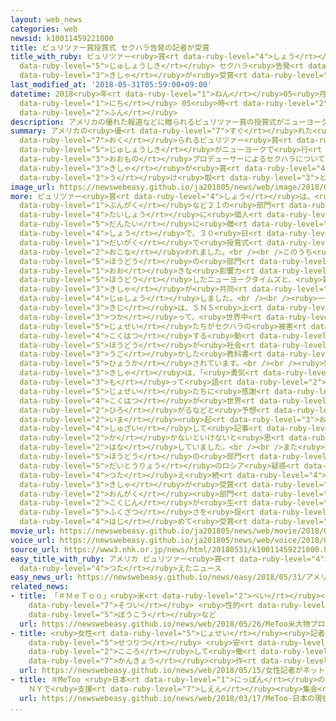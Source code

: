 ```yaml
---
layout: web_news
categories: web
newsid: k10011459221000
title: ピュリツァー賞授賞式 セクハラ告発の記者が受賞
title_with_ruby: ピュリツァー<ruby>賞<rt data-ruby-level="4">しょう</rt></ruby><ruby>授賞式<rt
  data-ruby-level="5">じゅしょうしき</rt></ruby> セクハラ<ruby>告発<rt data-ruby-level="4">こくはつ</rt></ruby>の<ruby>記者<rt
  data-ruby-level="3">きしゃ</rt></ruby>が<ruby>受賞<rt data-ruby-level="4">じゅしょう</rt></ruby>
last_modified_at: '2018-05-31T05:59:00+09:00'
datetime: 2018<ruby>年<rt data-ruby-level="1">ねん</rt></ruby>05<ruby>月<rt data-ruby-level="1">がつ</rt></ruby>31<ruby>日<rt
  data-ruby-level="1">にち</rt></ruby> 05<ruby>時<rt data-ruby-level="2">じ</rt></ruby>59<ruby>分<rt
  data-ruby-level="2">ふん</rt></ruby>
description: アメリカの優れた報道などに贈られるピュリツァー賞の授賞式がニューヨークで行われ、ハリウッドの大物プロデューサーによるセクハラについて報道したニューヨークタイムズなどの記者が賞を受け取りました。
summary: アメリカの<ruby>優<rt data-ruby-level="7">すぐ</rt></ruby>れた<ruby>報道<rt data-ruby-level="5">ほうどう</rt></ruby>などに<ruby>贈<rt
  data-ruby-level="7">おく</rt></ruby>られるピュリツァー<ruby>賞<rt data-ruby-level="4">しょう</rt></ruby>の<ruby>授賞式<rt
  data-ruby-level="5">じゅしょうしき</rt></ruby>がニューヨークで<ruby>行<rt data-ruby-level="2">おこな</rt></ruby>われ、ハリウッドの<ruby>大物<rt
  data-ruby-level="3">おおもの</rt></ruby>プロデューサーによるセクハラについて<ruby>報道<rt data-ruby-level="5">ほうどう</rt></ruby>したニューヨークタイムズなどの<ruby>記者<rt
  data-ruby-level="3">きしゃ</rt></ruby>が<ruby>賞<rt data-ruby-level="4">しょう</rt></ruby>を<ruby>受<rt
  data-ruby-level="3">う</rt></ruby>け<ruby>取<rt data-ruby-level="3">と</rt></ruby>りました。
image_url: https://newswebeasy.github.io/ja201805/news/web/image/2018/05/31/K10011459221_1805310833_1805310846_01_03.jpg
more: ピュリツァー<ruby>賞<rt data-ruby-level="4">しょう</rt></ruby>は、<ruby>報道<rt data-ruby-level="5">ほうどう</rt></ruby>や<ruby>文学<rt
  data-ruby-level="1">ぶんがく</rt></ruby>など２１の<ruby>部門<rt data-ruby-level="3">ぶもん</rt></ruby>を<ruby>対象<rt
  data-ruby-level="4">たいしょう</rt></ruby>に<ruby>個人<rt data-ruby-level="5">こじん</rt></ruby>や<ruby>団体<rt
  data-ruby-level="5">だんたい</rt></ruby>に<ruby>贈<rt data-ruby-level="7">おく</rt></ruby>られる<ruby>賞<rt
  data-ruby-level="4">しょう</rt></ruby>で、３０<ruby>日<rt data-ruby-level="1">にち</rt></ruby>、ニューヨークのコロンビア<ruby>大学<rt
  data-ruby-level="1">だいがく</rt></ruby>で<ruby>授賞式<rt data-ruby-level="5">じゅしょうしき</rt></ruby>が<ruby>行<rt
  data-ruby-level="2">おこな</rt></ruby>われました。<br /><br />このうち<ruby>公益<rt data-ruby-level="5">こうえき</rt></ruby><ruby>報道<rt
  data-ruby-level="5">ほうどう</rt></ruby>の<ruby>部門<rt data-ruby-level="3">ぶもん</rt></ruby>では、ハリウッドで<ruby>大<rt
  data-ruby-level="1">おお</rt></ruby>きな<ruby>影響力<rt data-ruby-level="7">えいきょうりょく</rt></ruby>があったハービー・ワインスティーンプロデューサーなどによるセクハラについて<ruby>報道<rt
  data-ruby-level="5">ほうどう</rt></ruby>したニューヨークタイムズと、<ruby>雑誌<rt data-ruby-level="6">ざっし</rt></ruby>ニューヨーカーの<ruby>記者<rt
  data-ruby-level="3">きしゃ</rt></ruby>が<ruby>共同<rt data-ruby-level="4">きょうどう</rt></ruby>で<ruby>受賞<rt
  data-ruby-level="4">じゅしょう</rt></ruby>しました。<br /><br /><ruby>一連<rt data-ruby-level="4">いちれん</rt></ruby>の<ruby>記事<rt
  data-ruby-level="3">きじ</rt></ruby>は、ＳＮＳ<ruby>上<rt data-ruby-level="1">じょう</rt></ruby>で「＃ＭｅＴｏｏ」というハッシュタグを<ruby>使<rt
  data-ruby-level="3">つか</rt></ruby>って、<ruby>世界中<rt data-ruby-level="3">せかいじゅう</rt></ruby>の<ruby>女性<rt
  data-ruby-level="5">じょせい</rt></ruby>たちがセクハラの<ruby>被害<rt data-ruby-level="7">ひがい</rt></ruby>を<ruby>告発<rt
  data-ruby-level="4">こくはつ</rt></ruby>する<ruby>動<rt data-ruby-level="3">うご</rt></ruby>きにつながり、<ruby>報道<rt
  data-ruby-level="5">ほうどう</rt></ruby>が<ruby>社会<rt data-ruby-level="2">しゃかい</rt></ruby>を<ruby>動<rt
  data-ruby-level="3">うご</rt></ruby>かした<ruby>教科書<rt data-ruby-level="2">きょうかしょ</rt></ruby>のようなケースと<ruby>評価<rt
  data-ruby-level="5">ひょうか</rt></ruby>されています。<br /><br /><ruby>雑誌<rt data-ruby-level="6">ざっし</rt></ruby>ニューヨーカーのロナン・ファロー<ruby>記者<rt
  data-ruby-level="3">きしゃ</rt></ruby>は、「<ruby>勇気<rt data-ruby-level="4">ゆうき</rt></ruby>を<ruby>持<rt
  data-ruby-level="3">も</rt></ruby>って<ruby>語<rt data-ruby-level="2">かた</rt></ruby>ってくれた<ruby>女性<rt
  data-ruby-level="5">じょせい</rt></ruby>たちに<ruby>感謝<rt data-ruby-level="5">かんしゃ</rt></ruby>します。<ruby>告発<rt
  data-ruby-level="4">こくはつ</rt></ruby>が<ruby>世界<rt data-ruby-level="3">せかい</rt></ruby>に<ruby>広<rt
  data-ruby-level="2">ひろ</rt></ruby>がるなどと<ruby>予想<rt data-ruby-level="3">よそう</rt></ruby>できませんでしたが、<ruby>今<rt
  data-ruby-level="2">いま</rt></ruby><ruby>起<rt data-ruby-level="3">お</rt></ruby>きています。さらに<ruby>取材<rt
  data-ruby-level="4">しゅざい</rt></ruby>して<ruby>記事<rt data-ruby-level="3">きじ</rt></ruby>を<ruby>書<rt
  data-ruby-level="2">か</rt></ruby>かないといけないと<ruby>思<rt data-ruby-level="2">おも</rt></ruby>います」と<ruby>話<rt
  data-ruby-level="2">はな</rt></ruby>していました。<br /><br />また<ruby>国内<rt data-ruby-level="2">こくない</rt></ruby><ruby>報道<rt
  data-ruby-level="5">ほうどう</rt></ruby>の<ruby>部門<rt data-ruby-level="3">ぶもん</rt></ruby>では、トランプ<ruby>大統領<rt
  data-ruby-level="5">だいとうりょう</rt></ruby>のロシア<ruby>疑惑<rt data-ruby-level="7">ぎわく</rt></ruby>を<ruby>伝<rt
  data-ruby-level="4">つた</rt></ruby>え<ruby>続<rt data-ruby-level="4">つづ</rt></ruby>けたワシントンポストなどの<ruby>記者<rt
  data-ruby-level="3">きしゃ</rt></ruby>が<ruby>受賞<rt data-ruby-level="4">じゅしょう</rt></ruby>したほか、<ruby>音楽<rt
  data-ruby-level="2">おんがく</rt></ruby><ruby>部門<rt data-ruby-level="3">ぶもん</rt></ruby>では、アメリカで<ruby>黒人<rt
  data-ruby-level="2">こくじん</rt></ruby>が<ruby>生<rt data-ruby-level="1">い</rt></ruby>きていくことの<ruby>複雑<rt
  data-ruby-level="5">ふくざつ</rt></ruby>さを<ruby>捉<rt data-ruby-level="7">とら</rt></ruby>えたとして、ケンドリック・ラマーさんがラップのアーティストとして<ruby>初<rt
  data-ruby-level="4">はじ</rt></ruby>めて<ruby>受賞<rt data-ruby-level="4">じゅしょう</rt></ruby>しました。
movie_url: https://newswebeasy.github.io/ja201805/news/web/movie/2018/05/31/k10011459221_201805310700_201805310700.mp4
voice_url: https://newswebeasy.github.io/ja201805/news/web/voice/2018/05/31/k10011459221_201805310700_201805310700.mp3
source_url: https://www3.nhk.or.jp/news/html/20180531/k10011459221000.html
easy_title_with_ruby: アメリカ ピュリツァー<ruby>賞<rt data-ruby-level="4">しょう</rt></ruby>はセクハラを<ruby>伝<rt
  data-ruby-level="4">つた</rt></ruby>えたニュース
easy_news_url: https://newswebeasy.github.io/news/easy/2018/05/31/アメリカ-ピュリツァー賞はセクハラを伝えたニュース
related_news:
- title: 「＃ＭｅＴｏｏ」<ruby>米<rt data-ruby-level="2">べい</rt></ruby><ruby>大物<rt data-ruby-level="3">だいもつ</rt></ruby>プロデューサーを<ruby>訴追<rt
    data-ruby-level="7">そつい</rt></ruby> <ruby>性的<rt data-ruby-level="5">せいてき</rt></ruby><ruby>暴行<rt
    data-ruby-level="5">ぼうこう</rt></ruby>など
  url: https://newswebeasy.github.io/news/web/2018/05/26/MeToo米大物プロデューサーを訴追-性的暴行など
- title: <ruby>女性<rt data-ruby-level="5">じょせい</rt></ruby><ruby>記者<rt data-ruby-level="3">きしゃ</rt></ruby>がネットワーク<ruby>設立<rt
    data-ruby-level="5">せつりつ</rt></ruby> <ruby>安<rt data-ruby-level="3">やす</rt></ruby><ruby>心<rt
    data-ruby-level="2">こころ</rt></ruby>して<ruby>働<rt data-ruby-level="4">はたら</rt></ruby>ける<ruby>環境<rt
    data-ruby-level="7">かんきょう</rt></ruby><ruby>作<rt data-ruby-level="2">づく</rt></ruby>りへ
  url: https://newswebeasy.github.io/news/web/2018/05/15/女性記者がネットワーク設立-安心して働ける環境作りへ
- title: ＃MeToo <ruby>日本<rt data-ruby-level="1">にっぽん</rt></ruby>の<ruby>現状<rt data-ruby-level="5">げんじょう</rt></ruby>は？
    ＮＹで<ruby>支援<rt data-ruby-level="7">しえん</rt></ruby><ruby>集会<rt data-ruby-level="3">しゅうかい</rt></ruby>
  url: https://newswebeasy.github.io/news/web/2018/03/17/MeToo-日本の現状は-NYで支援集会
...
```

